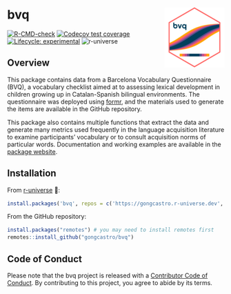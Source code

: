 # bvq <a href="https://gongcastro.github.io/bvq"><img src="man/figures/logo.png" align="right" height="139" /></a>
<!-- badges: start -->
[![R-CMD-check](https://github.com/gongcastro/bvq/actions/workflows/check-standard.yaml/badge.svg)](https://github.com/gongcastro/bvq/actions/workflows/R-CMD-check.yaml)
[![Codecov test coverage](https://codecov.io/gh/gongcastro/bvq/branch/main/graph/badge.svg)](https://app.codecov.io/gh/gongcastro/bvq?branch=main)
[![Lifecycle: experimental](https://img.shields.io/badge/lifecycle-experimental-orange.svg)](https://lifecycle.r-lib.org/articles/stages.html#experimental)
![r-universe](https://gongcastro.r-universe.dev/badges/bvq)
<!-- badges: end -->


## Overview

This package contains data from a Barcelona Vocabulary Questionnaire (BVQ), a vocabulary checklist aimed at to assessing lexical development in children growing up in Catalan-Spanish bilingual environments. The questionnaire was deployed using [formr](https://formr.org/), and the materials used to generate the items are available in the GitHub repository.

This package also contains multiple functions that extract the data and generate many metrics used frequently in the language acquisition literature to examine participants’ vocabulary or to consult acquisition norms of particular words. Documentation and working examples are available in the [package website](https://gongcastro.github.io/bvq).


## Installation

From [r-universe](https://gongcastro.r-universe.dev/bvq) :rocket::

```r
install.packages('bvq', repos = c('https://gongcastro.r-universe.dev',  'https://cloud.r-project.org'))
```

From the GitHub repository:

```r
install.packages("remotes") # you may need to install remotes first
remotes::install_github("gongcastro/bvq")
```

## Code of Conduct

Please note that the bvq project is released with a [Contributor Code of Conduct](https://contributor-covenant.org/version/2/1/CODE_OF_CONDUCT.html). By contributing to this project, you agree to abide by its terms.
